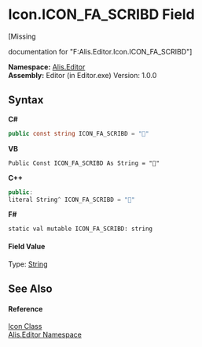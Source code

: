 # Icon.ICON_FA_SCRIBD Field
 

\[Missing <summary> documentation for "F:Alis.Editor.Icon.ICON_FA_SCRIBD"\]

**Namespace:**&nbsp;<a href="b150ade4-39de-a232-5f06-d3cdc1b2c538">Alis.Editor</a><br />**Assembly:**&nbsp;Editor (in Editor.exe) Version: 1.0.0

## Syntax

**C#**<br />
``` C#
public const string ICON_FA_SCRIBD = ""
```

**VB**<br />
``` VB
Public Const ICON_FA_SCRIBD As String = ""
```

**C++**<br />
``` C++
public:
literal String^ ICON_FA_SCRIBD = ""
```

**F#**<br />
``` F#
static val mutable ICON_FA_SCRIBD: string
```


#### Field Value
Type: <a href="https://docs.microsoft.com/dotnet/api/system.string" target="_blank">String</a>

## See Also


#### Reference
<a href="cc0f883c-67f8-f772-c6d7-a60b129f22a7">Icon Class</a><br /><a href="b150ade4-39de-a232-5f06-d3cdc1b2c538">Alis.Editor Namespace</a><br />